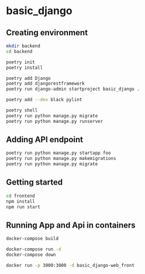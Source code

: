 # basic_django

## Creating environment

```sh
mkdir backend
cd backend

poetry init
poetry install

poetry add Django
poetry add djangorestframework
poetry run django-admin startproject basic_django .

poetry add --dev black pylint

poetry shell
poetry run python manage.py migrate
poetry run python manage.py runserver
```

## Adding API endpoint

```sh
poetry run python manage.py startapp foo
poetry run python manage.py makemigrations
poetry run python manage.py migrate
```

## Getting started

```sh
cd frontend
npm install
npm run start
```

## Running App and Api in containers

```sh
docker-compose build

docker-compose run -d
docker-compose down

docker run -p 3000:3000 -d basic_django-web_front
```
